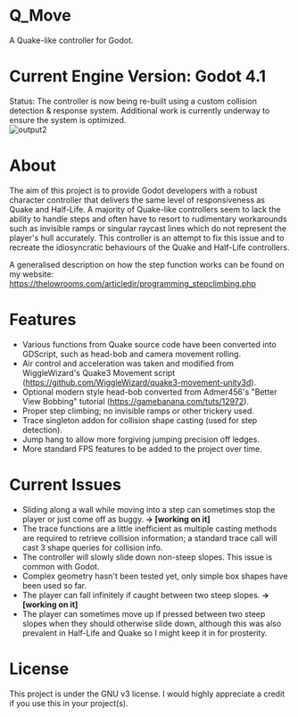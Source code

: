 # Q_Move
A Quake-like controller for Godot.

# Current Engine Version: Godot 4.1
Status: The controller is now being re-built using a custom collision detection & response system. Additional work is currently underway to ensure the system is optimized.
<br>
![output2](https://github.com/Btan2/Q_Move/assets/17605586/4e9d9996-21da-4a20-8eef-8ee7c48bb004)



# About
The aim of this project is to provide Godot developers with a robust character controller that delivers the same level of responsiveness as Quake and Half-Life. A majority of Quake-like controllers seem to lack the ability to handle steps and often have to resort to rudimentary workarounds such as invisible ramps or singular raycast lines which do not represent the player's hull accurately. This controller is an attempt to fix this issue and to recreate the idiosyncratic behaviours of the Quake and Half-Life controllers.

A generalised description on how the step function works can be found on my website: https://thelowrooms.com/articledir/programming_stepclimbing.php

# Features
  - Various functions from Quake source code have been converted into GDScript, such as head-bob and camera movement rolling. 
  - Air control and acceleration was taken and modified from WiggleWizard's Quake3 Movement script (https://github.com/WiggleWizard/quake3-movement-unity3d).
  - Optional modern style head-bob converted from Admer456's "Better View Bobbing" tutorial (https://gamebanana.com/tuts/12972).
  - Proper step climbing; no invisible ramps or other trickery used.
  - Trace singleton addon for collision shape casting (used for step detection).
  - Jump hang to allow more forgiving jumping precision off ledges.
  - More standard FPS features to be added to the project over time.

# Current Issues
  - Sliding along a wall while moving into a step can sometimes stop the player or just come off as buggy.<b> -> [working on it] </b>
  - The trace functions are a little inefficient as multiple casting methods are required to retrieve collision information; a standard trace call will cast 3 shape queries for collision info.
  - The controller will slowly slide down non-steep slopes. This issue is common with Godot.
  - Complex geometry hasn't been tested yet, only simple box shapes have been used so far.
  - The player can fall infinitely if caught between two steep slopes.<b> -> [working on it] </b>
  - The player can sometimes move up if pressed between two steep slopes when they should otherwise slide down, although this was also prevalent in Half-Life and Quake so I might keep it in for prosterity.

# License
This project is under the GNU v3 license. I would highly appreciate a credit if you use this in your project(s).

